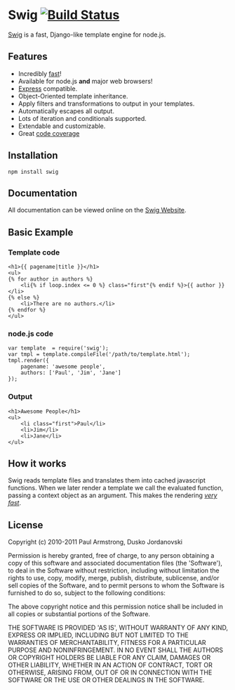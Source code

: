 
Swig [![Build Status](https://secure.travis-ci.org/paularmstrong/swig.png)](http://travis-ci.org/paularmstrong/swig)
====

[Swig](http://paularmstrong.github.com/swig/) is a fast, Django-like template engine for node.js.

Features
--------

* Incredibly [fast][1]!
* Available for node.js **and** major web browsers!
* [Express](http://expressjs.com/) compatible.
* Object-Oriented template inheritance.
* Apply filters and transformations to output in your templates.
* Automatically escapes all output.
* Lots of iteration and conditionals supported.
* Extendable and customizable.
* Great [code coverage](http://paularmstrong.github.io/swig/)

Installation
------------

    npm install swig

Documentation
-------------

All documentation can be viewed online on the [Swig Website](http://paularmstrong.github.com/swig/).

Basic Example
-------------

### Template code

    <h1>{{ pagename|title }}</h1>
    <ul>
    {% for author in authors %}
        <li{% if loop.index <= 0 %} class="first"{% endif %}>{{ author }}</li>
    {% else %}
        <li>There are no authors.</li>
    {% endfor %}
    </ul>

### node.js code

    var template  = require('swig');
    var tmpl = template.compileFile('/path/to/template.html');
    tmpl.render({
        pagename: 'awesome people',
        authors: ['Paul', 'Jim', 'Jane']
    });

### Output

    <h1>Awesome People</h1>
    <ul>
        <li class="first">Paul</li>
        <li>Jim</li>
        <li>Jane</li>
    </ul>

How it works
------------

Swig reads template files and translates them into cached javascript functions. When we later render a template we call the evaluated function, passing a context object as an argument. This makes the rendering [_very fast_][1].

License
-------

Copyright (c) 2010-2011 Paul Armstrong, Dusko Jordanovski

Permission is hereby granted, free of charge, to any person obtaining a copy of this software and associated documentation files (the 'Software'), to deal in the Software without restriction, including without limitation the rights to use, copy, modify, merge, publish, distribute, sublicense, and/or sell copies of the Software, and to permit persons to whom the Software is furnished to do so, subject to the following conditions:

The above copyright notice and this permission notice shall be included in all copies or substantial portions of the Software.

THE SOFTWARE IS PROVIDED 'AS IS', WITHOUT WARRANTY OF ANY KIND, EXPRESS OR IMPLIED, INCLUDING BUT NOT LIMITED TO THE WARRANTIES OF MERCHANTABILITY, FITNESS FOR A PARTICULAR PURPOSE AND NONINFRINGEMENT. IN NO EVENT SHALL THE AUTHORS OR COPYRIGHT HOLDERS BE LIABLE FOR ANY CLAIM, DAMAGES OR OTHER LIABILITY, WHETHER IN AN ACTION OF CONTRACT, TORT OR OTHERWISE, ARISING FROM, OUT OF OR IN CONNECTION WITH THE SOFTWARE OR THE USE OR OTHER DEALINGS IN THE SOFTWARE.

[1]: http://paularmstrong.github.com/node-templates/
